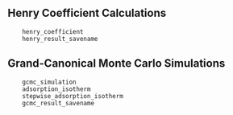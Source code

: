 ## Henry Coefficient Calculations
```@docs
    henry_coefficient
    henry_result_savename
```

## Grand-Canonical Monte Carlo Simulations
```@docs
    gcmc_simulation
    adsorption_isotherm
    stepwise_adsorption_isotherm
    gcmc_result_savename
```
